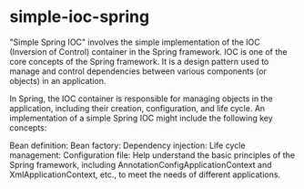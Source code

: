# simple-ioc-spring
"Simple Spring IOC" involves the simple implementation of the IOC (Inversion of Control) container in the Spring framework. IOC is one of the core concepts of the Spring framework. It is a design pattern used to manage and control dependencies between various components (or objects) in an application.

In Spring, the IOC container is responsible for managing objects in the application, including their creation, configuration, and life cycle. An implementation of a simple Spring IOC might include the following key concepts:

Bean definition:
Bean factory:
Dependency injection:
Life cycle management:
Configuration file:
Help understand the basic principles of the Spring framework, including AnnotationConfigApplicationContext and XmlApplicationContext, etc., to meet the needs of different applications.
